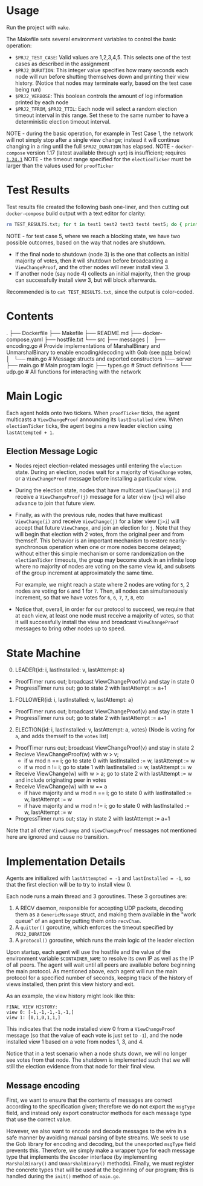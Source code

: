 # Usage
Run the project with `make`.

The Makefile sets several environment variables to control the basic operation:
- `$PRJ2_TEST_CASE`: Valid values are 1,2,3,4,5. This selects one of the test cases as described in the assignment
- `$PRJ2_DURATION`: This integer value specifies how many seconds each node will run before shutting themselves down and printing their view history. (Notice that nodes may terminate early, based on the test case being run)
- `$PRJ2_VERBOSE`: This boolean controls the amount of log information printed by each node
- `$PRJ2_TFROM`, `$PRJ2_TTIL`: Each node will select a random election timeout interval in this range. Set these to the same number to have a deterministic election timeout interval.

NOTE - during the basic operation, for example in Test Case 1, the network will not simply stop after a single view change; instead it will continue changing in a ring until the full `$PRJ2_DURATION` has elapsed.
NOTE - `docker-compose` version 1.17 (latest available through `apt`) is insufficient; requires [`1.24.1`](https://docs.docker.com/compose/install/)
NOTE - the timeout range specified for the `electionTicker` must be larger than the values used for `proofTicker`

# Test Results
Test results file created the following bash one-liner, and then cutting out `docker-compose` build output with a text editor for clarity:
```bash
rm TEST_RESULTS.txt; for t in test1 test2 test3 test4 test5; do { printf "\n\n##########\n${t}\n##########\n"; make $t; } >> TEST_RESULTS.txt; done
```

NOTE - for test case 5, where we reach a blocking state, we have two possible outcomes, based on the way that nodes are shutdown.
- If the final node to shutdown (node 3) is the one that collects an initial majority of votes, then it will shutdown before broadcasting a `ViewChangeProof`, and the other nodes will never install view 3.
- If another node (say node 4) collects an initial majority, then the group can successfully install view 3, but will block afterwards.

Recommended is to `cat TEST_RESULTS.txt`, since the output is color-coded.

# Contents
.
├── Dockerfile
├── Makefile
├── README.md
├── docker-compose.yaml
├── hostfile.txt
└── src
    ├── messages
    │   ├── encoding.go # Provide implementations of MarshalBinary and UnmarshalBinary to enable encoding/decoding with Gob  (see [note](#message-encoding) below)
    │   └── main.go     # Message structs and exported constructors
    └── server
        ├── main.go     # Main program logic
        ├── types.go    # Struct definitions
        └── udp.go      # All functions for interacting with the network

# Main Logic 
Each agent holds onto two tickers.
When `proofTicker` ticks, the agent multicasts a `ViewChangeProof` announcing its `lastInstalled` view.
When `electionTicker` ticks, the agent begins a new leader election using `lastAttempted + 1`.

## Election Message Logic
- Nodes reject election-related messages until entering the `election` state. During an election, nodes wait for a majority of `ViewChange` votes, or a `ViewChangeProof` message before installing a particular view.
- During the election state, nodes that have multicast `ViewChange(i)` and receive a `ViewChangeProof(j)` message for a later view (`j>i`) will also advance to join that future view.
- Finally, as with the previous rule, nodes that have multicast `ViewChange(i)` and receive `ViewChange(j)` for a later view (`j>i`) will accept that future `ViewChange`, and join an election for `j`. 
  Note that they will begin that election with 2 votes, from the original peer and from themself. 
  This behavior is an important mechanism to restore nearly-synchronous operation when one or more nodes become delayed; without either this simple mechanism or some randomization on the `electionTicker` timeouts, the group may become
  stuck in an infinite loop where no majority of nodes are voting on the same view id, and subsets of the group increment at approximately the same time.

  For example, we might reach a state where 2 nodes are voting for `5`, 2 nodes are voting for `6` and 1 for `7`. 
  Then, all nodes can simultaneously increment, so that we have votes for `6`, `6`, `7`, `7`, `8`, etc

- Notice that, overall, in order for our protocol to succeed, we require that at each view, at least one node must receive a majority of votes, so that it will successfully install the view and broadcast `ViewChangeProof` messages to bring other nodes up to speed.

# State Machine

0. LEADER{id: i, lastInstalled: v, lastAttempt: a}
  - ProofTimer runs out; broadcast ViewChangeProof(v) and stay in state 0
  - ProgressTimer runs out; go to state 2 with lastAttempt := a+1

1. FOLLOWER{id: i, lastInstalled: v, lastAttempt: a}
  - ProofTimer runs out; broadcast ViewChangeProof(v) and stay in state 1
  - ProgressTimer runs out; go to state 2 with lastAttempt := a+1

2. ELECTION{id: i, lastInstalled: v, lastAttempt: a, votes} (Node is voting for `a`, and adds themself to the `votes` list)
  - ProofTimer runs out; broadcast ViewChangeProof(v) and stay in state 2
  - Recieve ViewChangeProof(w) with w > v; 
    - if w mod n == i; go to state 0 with lastInstalled := w, lastAttempt := w
    - if w mod n != i; go to state 1 with lastInstalled := w, lastAttempt := w
  - Receive ViewChange(w) with w > a; go to state 2 with lastAttempt := w and include originating peer in votes
  - Receive ViewChange(w) with w == a
    - if have majority and w mod n == i;  go to state 0 with lastInstalled := w, lastAttempt := w
    - if have majority and w mod n != i; go to state 0 with lastInstalled := w, lastAttempt := w
  - ProgressTimer runs out; stay in state 2 with lastAttempt := a+1

Note that all other `ViewChange` and `ViewChangeProof` messages not mentioned here are ignored and cause no transition.

# Implementation Details
Agents are initialized with `lastAttempted = -1` and `lastInstalled = -1`, so that the first election will be to try to install view 0.

Each node runs a main thread and 3 goroutines. These 3 goroutines are:
1. A RECV daemon, responsible for accepting UDP packets, decoding them as a `GenericMessage` struct, and making them available in the "work queue" of an agent by putting them onto `recvChan`.
2. A `quitter()` goroutine, which enforces the timeout specified by `PRJ2_DURATION`
3. A `protocol()` goroutine, which runs the main logic of the leader election

Upon startup, each agent will use the hostfile and the value of the environment variable `$CONTAINER_NAME` to resolve its own IP as well as the IP of all peers. 
The agent will wait until all peers are available before beginning the main protocol.
As mentioned above, each agent will run the main protocol for a specified number of seconds, keeping track of the history of views installed, then print this view history and exit.

As an example, the view history might look like this:

```
FINAL VIEW HISTORY: 
view 0: [-1,-1,-1,-1,-1,]
view 1: [0,1,0,1,1,]
```

This indicates that the node installed view 0 from a `ViewChangeProof` message (so that the value of each vote is just set to `-1`), and the node installed view 1 based on a vote from nodes 1, 3, and 4.

Notice that in a test scenario when a node shuts down, we will no longer see votes from that node. 
The shutdown is implemented such that we will still the election evidence from that node for their final view.

## Message encoding

First, we want to ensure that the contents of messages are correct according to the specification given; therefore we do not export the `msgType` field, and instead only export constructor methods for each message type that use the correct value.

However, we also want to encode and decode messages to the wire in a safe manner by avoiding manual parsing of byte streams.
We seek to use the Gob library for encoding and decoding, but the unexported `msgType` field prevents this.
Therefore, we simply make a wrapper type for each message type that implements the `Encoder` interface (by implementing `MarshalBinary()` and `UnmarshalBinary()` methods).
Finally, we must register the concrete types that will be used at the beginning of our program; this is handled during the `init()` method of `main.go`.
